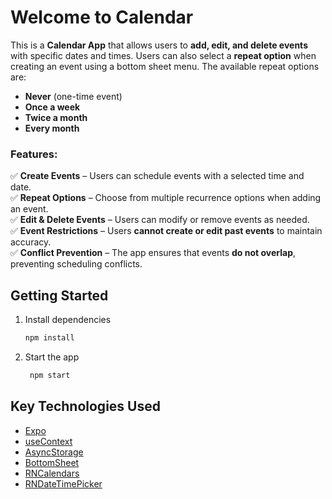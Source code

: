 # Welcome to Calendar

This is a **Calendar App** that allows users to **add, edit, and delete events** with specific dates and times. Users can also select a **repeat option** when creating an event using a bottom sheet menu. The available repeat options are:

- **Never** (one-time event)
- **Once a week**
- **Twice a month**
- **Every month**

### Features:
✅ **Create Events** – Users can schedule events with a selected time and date.  
✅ **Repeat Options** – Choose from multiple recurrence options when adding an event.  
✅ **Edit & Delete Events** – Users can modify or remove events as needed.  
✅ **Event Restrictions** – Users **cannot create or edit past events** to maintain accuracy.  
✅ **Conflict Prevention** – The app ensures that events **do not overlap**, preventing scheduling conflicts.

## Getting Started

1. Install dependencies

   ```bash
   npm install
   ```

2. Start the app
   ```bash
    npm start
   ```
   
## Key Technologies Used

- [Expo](https://docs.expo.dev/more/expo-cli/)
- [useContext](https://react.dev/reference/react/useContext)
- [AsyncStorage](https://www.npmjs.com/package/@react-native-async-storage/async-storage)
- [BottomSheet](https://www.npmjs.com/package/@gorhom/bottom-sheet)
- [RNCalendars](https://www.npmjs.com/package/react-native-calendars)
- [RNDateTimePicker](https://www.npmjs.com/package/@react-native-community/datetimepicker)

